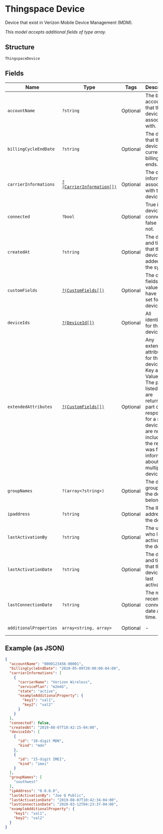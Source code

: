 
# Thingspace Device

Device that exist in Verizon Mobile Device Management (MDM).

*This model accepts additional fields of type array.*

## Structure

`ThingspaceDevice`

## Fields

| Name | Type | Tags | Description | Getter | Setter |
|  --- | --- | --- | --- | --- | --- |
| `accountName` | `?string` | Optional | The billing account that the device is associated with. | getAccountName(): ?string | setAccountName(?string accountName): void |
| `billingCycleEndDate` | `?string` | Optional | The date that the device's current billing cycle ends. | getBillingCycleEndDate(): ?string | setBillingCycleEndDate(?string billingCycleEndDate): void |
| `carrierInformations` | [`?(CarrierInformation[])`](../../doc/models/carrier-information.md) | Optional | The carrier information associated with the device. | getCarrierInformations(): ?array | setCarrierInformations(?array carrierInformations): void |
| `connected` | `?bool` | Optional | True if the device is connected; false if it is not. | getConnected(): ?bool | setConnected(?bool connected): void |
| `createdAt` | `?string` | Optional | The date and time that the device was added to the system. | getCreatedAt(): ?string | setCreatedAt(?string createdAt): void |
| `customFields` | [`?(CustomFields[])`](../../doc/models/custom-fields.md) | Optional | The custom fields and values that have been set for the device. | getCustomFields(): ?array | setCustomFields(?array customFields): void |
| `deviceIds` | [`?(DeviceId[])`](../../doc/models/device-id.md) | Optional | All identifiers for the device. | getDeviceIds(): ?array | setDeviceIds(?array deviceIds): void |
| `extendedAttributes` | [`?(CustomFields[])`](../../doc/models/custom-fields.md) | Optional | Any extended attributes for the device, as Key and Value pairs. The pairs listed below are returned as part of the response for a single device, but are not included if the request was for information about multiple devices. | getExtendedAttributes(): ?array | setExtendedAttributes(?array extendedAttributes): void |
| `groupNames` | `?(array<?string>)` | Optional | The device groups that the device belongs to. | getGroupNames(): ?array | setGroupNames(?array groupNames): void |
| `ipaddress` | `?string` | Optional | The IP address of the device. | getIpaddress(): ?string | setIpaddress(?string ipaddress): void |
| `lastActivationBy` | `?string` | Optional | The user who last activated the device. | getLastActivationBy(): ?string | setLastActivationBy(?string lastActivationBy): void |
| `lastActivationDate` | `?string` | Optional | The date and time that the device was last activated. | getLastActivationDate(): ?string | setLastActivationDate(?string lastActivationDate): void |
| `lastConnectionDate` | `?string` | Optional | The most recent connection date and time. | getLastConnectionDate(): ?string | setLastConnectionDate(?string lastConnectionDate): void |
| `additionalProperties` | `array<string, array>` | Optional | - | findAdditionalProperty(string key): array | additionalProperty(string key, array value): void |

## Example (as JSON)

```json
{
  "accountName": "0000123456-00001",
  "billingCycleEndDate": "2020-05-09T20:00:00-04:00",
  "carrierInformations": [
    {
      "carrierName": "Verizon Wireless",
      "servicePlan": "m2m4G",
      "state": "active",
      "exampleAdditionalProperty": {
        "key1": "val1",
        "key2": "val2"
      }
    }
  ],
  "connected": false,
  "createdAt": "2019-08-07T10:42:15-04:00",
  "deviceIds": [
    {
      "id": "10-digit MDN",
      "kind": "mdn"
    },
    {
      "id": "15-digit IMEI",
      "kind": "imei"
    }
  ],
  "groupNames": [
    "southwest"
  ],
  "ipAddress": "0.0.0.0",
  "lastActivationBy": "Joe Q Public",
  "lastActivationDate": "2019-08-07T10:42:34-04:00",
  "lastConnectionDate": "2020-03-12T04:23:37-04:00",
  "exampleAdditionalProperty": {
    "key1": "val1",
    "key2": "val2"
  }
}
```

